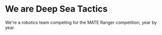 # We are Deep Sea Tactics

We're a robotics team competing for the MATE Ranger competition, year by year.

